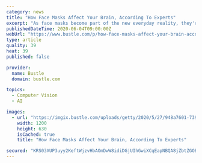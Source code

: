 ```yaml
---
category: news
title: "How Face Masks Affect Your Brain, According To Experts"
excerpt: "As face masks become part of the new everyday reality, they're forcing a lot of changes in the ways you socialize, relax, exercise, and move around in The Outside World. For instance, they're a pain in the neck when it comes to facial"
publishedDateTime: 2020-06-04T09:00:00Z
webUrl: "https://www.bustle.com/p/how-face-masks-affect-your-brain-according-to-experts-22915554"
type: article
quality: 39
heat: 39
published: false

provider:
  name: Bustle
  domain: bustle.com

topics:
  - Computer Vision
  - AI

images:
  - url: "https://imgix.bustle.com/uploads/getty/2020/5/27/948a7601-7394-4375-a23a-e7fd74c5b134-getty-1221231997.jpg?w=1200&h=630&q=70&fit=crop&crop=faces&fm=jpg"
    width: 1200
    height: 630
    isCached: true
    title: "How Face Masks Affect Your Brain, According To Experts"

secured: "KRS03XUP3uyy2KeftWjzvHbAOmDwW8idiDGjUIhGwiXCqEapNBQA8jZbtZGOBArl3Wo1vFykntxUm8Kh8V5iNnbSfY8CIl3k0dn2GDtqSzivyfqJfhKp4wccGsfmyczkW+yVEQ6AM02PvAO/MGeHrI9zqhIIzk7uKcTz8NxlqnBFc8/5Z+IlXSZqhtMCVoKiVpFRc4Mf6qYdFLrfxibd0mYsMhjlPKJCMjtnVRyv/V1IYP6JCXoUKzML0j8rjFy7N64BvGir/O/Z4bJfsbIvv0Mzyi7brMddyYTfW/ELjNOXcvtzJLFoCPmam8mxzC04D3C6BelD5yspeCycGUsC2O9EL9eRm+wgNTqJSSaH9G6iqBd1nZs0eeipPhIhVUP4NA1r1zMSm4fnpz1yvzw4DH5gxc47bdfhGGS7srpIb03OKppEyleLlGy+OBDvl1D1rXp74pWJ6TYs50nBii/yx1jfxyiobbEmHIXl8Tpu/oo=;/X6NaA2uJNPAdekiNT/48Q=="
---
```


